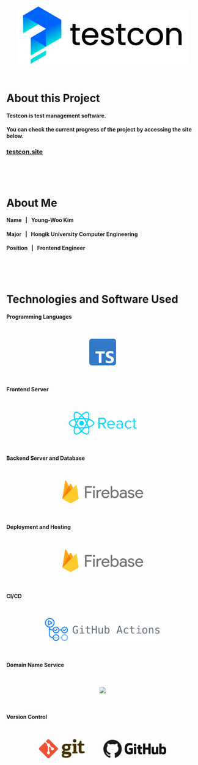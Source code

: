 <br><br><br>
<p align="center"><img src="./public/logos/logo_original.png" width="450" height="=150"></p>
<br>



# About this Project

#### Testcon is test management software.

#### You can check the current progress of the project by accessing the site below.
### [testcon.site](https://testcon.site/)
<br><br><br>



# About Me

#### Name &nbsp; | &nbsp; Young-Woo Kim
#### Major &nbsp; | &nbsp; Hongik University Computer Engineering
#### Position &nbsp; | &nbsp; Frontend Engineer
<br><br><br>



# Technologies and Software Used

#### Programming Languages
<br/>
<p align="center">
<img src="./public/softwares/typescript.png" height="70">
</p>
<br>

#### Frontend Server
<br/>
<p align="center">
<img src="./public/softwares/react.png" height="60">
</p>
<br>

#### Backend Server and Database
<br/>
<p align="center">
<img src="./public/softwares/firebase.png" height="60">
</p>
<br>

#### Deployment and Hosting
<br/>
<p align="center">
<img src="./public/softwares/firebase.png" height="60">
</p>
<br>

#### CI/CD
<br/>
<p align="center">
<img src="./public/softwares/githubactions.png" height="60">
</p>
<br>

#### Domain Name Service
<br/>
<p align="center">
<img src="./public/softwares/gabia.png" height="60">
</p>
<br>

#### Version Control
<br/>
<p align="center">
<img src="./public/softwares/git.png" height="50">
&nbsp;&nbsp;&nbsp;&nbsp;&nbsp;&nbsp;&nbsp;&nbsp;&nbsp;&nbsp;
<img src="./public/softwares/github.png" height="50">
</p>
<br><br><br>
